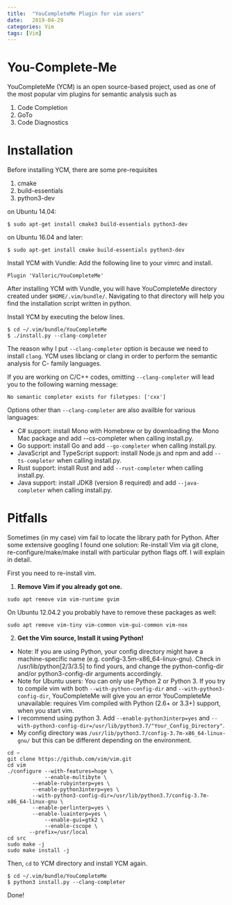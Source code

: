 ```yaml
---
title:  "YouCompleteMe Plugin for vim users"
date:   2019-04-29
categories: Vim
tags: [Vim]
---
```


# You-Complete-Me
YouCompleteMe (YCM) is an open source-based project, used as one of the most popular vim plugins for semantic analysis such as
1. Code Completion
2. GoTo
3. Code Diagnostics

# Installation
Before installing YCM, there are some pre-requisites
1. cmake
2. build-essentials
3. python3-dev

on Ubuntu 14.04:
```
$ sudo apt-get install cmake3 build-essentials python3-dev
```

on Ubuntu 16.04 and later:
```
$ sudo apt-get install cmake build-essentials python3-dev
```

Install YCM with Vundle: Add the following line to your vimrc and install.
```
Plugin 'Valloric/YouCompleteMe'
```

After installing YCM with Vundle, you will have YouCompleteMe directory created under `$HOME/.vim/bundle/`. Navigating to that directory will help you find the installation script written in python.

Install YCM by executing the below lines.
```
$ cd ~/.vim/bundle/YouCompleteMe
$ ./install.py --clang-completer
```

The reason why I put `--clang-completer` option is because we need to install `clang`. YCM uses libclang or clang in order to perform the semantic analysis for C-
family languages.


If you are working on C/C++ codes, omitting `--clang-completer` will lead you to the following warning message:

```
No semantic completer exists for filetypes: ['cxx']
```
Options other than `--clang-completer` are also availble for various languages:
* C# support: install Mono with Homebrew or by downloading the Mono Mac package and add --cs-completer when calling install.py.
* Go support: install Go and add `--go-completer` when calling install.py.
* JavaScript and TypeScript support: install Node.js and npm and add `--ts-completer` when calling install.py.
* Rust support: install Rust and add `--rust-completer` when calling install.py.
* Java support: install JDK8 (version 8 required) and add `--java-completer` when calling install.py.

# Pitfalls
Sometimes (in my case) vim fail to locate the library path for Python. After some extensive googling I found one solution: Re-install Vim via git clone, re-configure/make/make install with particular python flags off. I will explain in detail.

First you need to re-install vim.

1. **Remove Vim if you already got one.**
```
sudo apt remove vim vim-runtime gvim
```
On Ubuntu 12.04.2 you probably have to remove these packages as well:
```
sudo apt remove vim-tiny vim-common vim-gui-common vim-nox
```
2. **Get the Vim source, Install it using Python!**

* Note: If you are using Python, your config directory might have a machine-specific name (e.g. config-3.5m-x86_64-linux-gnu). Check in /usr/lib/python[2/3/3.5] to find yours, and change the python-config-dir and/or python3-config-dir arguments accordingly.
* Note for Ubuntu users: You can only use Python 2 or Python 3. If you try to compile vim with both `--with-python-config-dir` and `--with-python3-config-dir`, YouCompleteMe will give you an error YouCompleteMe unavailable: requires Vim compiled with Python (2.6+ or 3.3+) support, when you start vim.
* I recommend using python 3. Add `--enable-python3interp=yes` and `--with-python3-config-dir=/usr/lib/python3.7/"Your_Config_Directory"`.
* My config directory was `/usr/lib/python3.7/config-3.7m-x86_64-linux-gnu/` but this can be different depending on the environment.
```
cd ~
git clone https://github.com/vim/vim.git
cd vim
./configure --with-features=huge \
            --enable-multibyte \
	    --enable-rubyinterp=yes \
	    --enable-python3interp=yes \
	    --with-python3-config-dir=/usr/lib/python3.7/config-3.7m-x86_64-linux-gnu \
	    --enable-perlinterp=yes \
	    --enable-luainterp=yes \
            --enable-gui=gtk2 \
            --enable-cscope \
	   --prefix=/usr/local
cd src
sudo make -j
sudo make install -j
```
Then, `cd` to YCM directory and install YCM again.
```
$ cd ~/.vim/bundle/YouCompleteMe
$ python3 install.py --clang-completer
```
Done!
